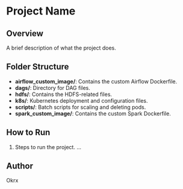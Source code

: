 # Project Name

## Overview
A brief description of what the project does.

## Folder Structure
- **airflow_custom_image/**: Contains the custom Airflow Dockerfile.
- **dags/**: Directory for DAG files.
- **hdfs/**: Contains the HDFS-related files.
- **k8s/**: Kubernetes deployment and configuration files.
- **scripts/**: Batch scripts for scaling and deleting pods.
- **spark_custom_image/**: Contains the custom Spark Dockerfile.

## How to Run
1. Steps to run the project.
...

## Author
Okrx
